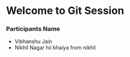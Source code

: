 # Welcome to Git Session

### Participants Name
- Vibhanshu Jain
- Nikhil Nagar
hii bhaiya from nikhil

